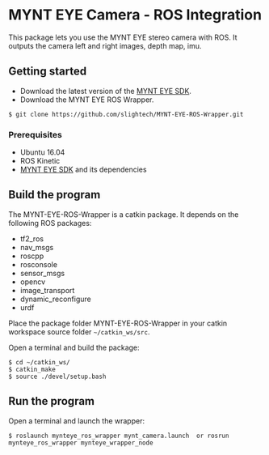 
[MYNT EYE SDK]: https://github.com/slightech/MYNT-EYE-SDK.git

# MYNT EYE Camera - ROS Integration

This package lets you use the MYNT EYE stereo camera with ROS. It outputs the camera left and right images, depth map, imu.

## Getting started

* Download the latest version of the [MYNT EYE SDK][].
* Download the MYNT EYE ROS Wrapper.

```
$ git clone https://github.com/slightech/MYNT-EYE-ROS-Wrapper.git
```

### Prerequisites

* Ubuntu 16.04
* ROS Kinetic
* [MYNT EYE SDK][] and its dependencies

## Build the program

The MYNT-EYE-ROS-Wrapper is a catkin package. It depends on the following ROS packages:

* tf2_ros
* nav_msgs
* roscpp
* rosconsole
* sensor_msgs
* opencv
* image_transport
* dynamic_reconfigure
* urdf

Place the package folder MYNT-EYE-ROS-Wrapper in your catkin workspace source folder `~/catkin_ws/src`.

Open a terminal and build the package:

```
$ cd ~/catkin_ws/
$ catkin_make
$ source ./devel/setup.bash
```

## Run the program

Open a terminal and launch the wrapper:

```
$ roslaunch mynteye_ros_wrapper mynt_camera.launch  or rosrun mynteye_ros_wrapper mynteye_wrapper_node
  
```
